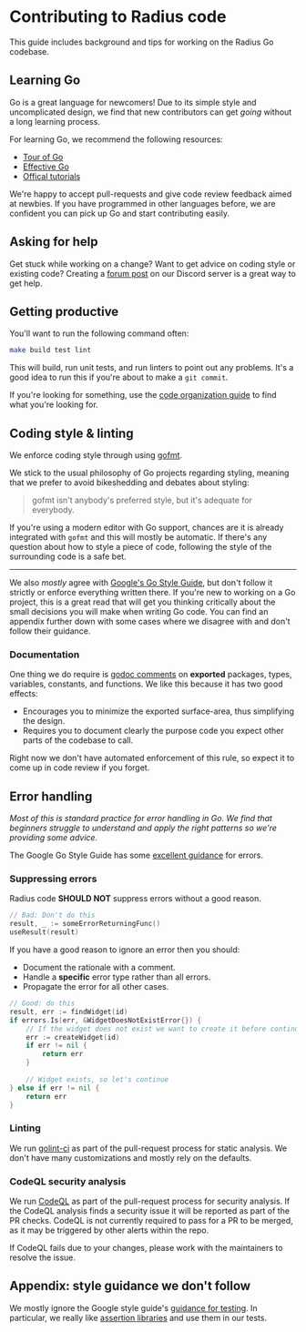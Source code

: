 # Contributing to Radius code

This guide includes background and tips for working on the Radius Go codebase.

## Learning Go

Go is a great language for newcomers! Due to its simple style and uncomplicated design, we find that new contributors can get *going* without a long learning process.

For learning Go, we recommend the following resources:

- [Tour of Go](https://go.dev/tour/welcome/1)
- [Effective Go](https://go.dev/doc/effective_go)
- [Offical tutorials](https://go.dev/doc/)

We're happy to accept pull-requests and give code review feedback aimed at newbies. If you have programmed in other languages before, we are confident you can pick up Go and start contributing easily.

## Asking for help

Get stuck while working on a change? Want to get advice on coding style or existing code? Creating a [forum post](https://discordapp.com/channels/1113519723347456110/1115302284356767814) on our Discord server is a great way to get help.

## Getting productive

You'll want to run the following command often:

```sh
make build test lint
```

This will build, run unit tests, and run linters to point out any problems. It's a good idea to run this if you're about to make a `git commit`.

If you're looking for something, use the [code organization guide](./../contributing-code-organization/) to find what you're looking for.

## Coding style & linting

We enforce coding style through using [gofmt](https://pkg.go.dev/cmd/gofmt).

We stick to the usual philosophy of Go projects regarding styling, meaning that we prefer to avoid bikeshedding and debates about styling:

>  gofmt isn't anybody's preferred style, but it's adequate for everybody.

If you're using a modern editor with Go support, chances are it is already integrated with `gofmt` and this will mostly be automatic. If there's any question about how to style a piece of code, following the style of the surrounding code is a safe bet. 

---

We also *mostly* agree with [Google's Go Style Guide](https://google.github.io/styleguide/go/), but don't follow it strictly or enforce everything written there. If you're new to working on a Go project, this is a great read that will get you thinking critically about the small decisions you will make when writing Go code. You can find an appendix further down with some cases where we disagree with and don't follow their guidance.

### Documentation

One thing we do require is [godoc comments](https://tip.golang.org/doc/comment) on **exported** packages, types, variables, constants, and functions. We like this because it has two good effects:

- Encourages you to minimize the exported surface-area, thus simplifying the design.
- Requires you to document clearly the purpose code you expect other parts of the codebase to call.

Right now we don't have automated enforcement of this rule, so expect it to come up in code review if you forget.

## Error handling

*Most of this is standard practice for error handling in Go. We find that beginners struggle to understand and apply the right patterns so we're providing some advice.*

The Google Go Style Guide has some [excellent guidance](https://google.github.io/styleguide/go/decisions#errors) for errors.

### Suppressing errors

Radius code **SHOULD NOT** suppress errors without a good reason. 

```go
// Bad: Don't do this
result, _ := someErrorReturningFunc()
useResult(result)
```

If you have a good reason to ignore an error then you should:

- Document the rationale with a comment.
- Handle a **specific** error type rather than all errors.
- Propagate the error for all other cases.

```go
// Good: do this
result, err := findWidget(id)
if errors.Is(err, &WidgetDoesNotExistError{}) {
    // If the widget does not exist we want to create it before continuing.
    err := createWidget(id)
    if err != nil {
        return err
    }
    
    // Widget exists, so let's continue
} else if err != nil {
    return err
}
```

### Linting

We run [golint-ci](https://github.com/golangci/golangci-lint) as part of the pull-request process for static analysis. We don't have many customizations and mostly rely on the defaults.

### CodeQL security analysis

We run [CodeQL](https://codeql.github.com/) as part of the pull-request process for security analysis. If the CodeQL analysis finds a security issue it will be reported as part of the PR checks. CodeQL is not currently required to pass for a PR to be merged, as it may be triggered by other alerts within the repo.

If CodeQL fails due to your changes, please work with the maintainers to resolve the issue.

## Appendix: style guidance we don't follow

We mostly ignore the Google style guide's [guidance for testing](https://google.github.io/styleguide/go/decisions#assertion-libraries). In particular, we really like [assertion libraries](https://github.com/stretchr/testify) and use them in our tests.
